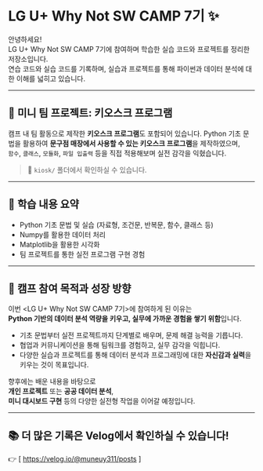 # LG U+ Why Not SW CAMP 7기 ✨

안녕하세요!  
LG U+ Why Not SW CAMP 7기에 참여하며 학습한 실습 코드와 프로젝트를 정리한 저장소입니다.  
연습 코드와 실습 코드를 기록하며, 실습과 프로젝트를 통해 파이썬과 데이터 분석에 대한 이해를 넓히고 있습니다.

---


## 🌟 미니 팀 프로젝트: 키오스크 프로그램

캠프 내 팀 활동으로 제작한 **키오스크 프로그램**도 포함되어 있습니다. 
Python 기초 문법을 활용하여 **문구점 매장에서 사용할 수 있는 키오스크 프로그램**을 제작하였으며,  
`함수`, `클래스`, `모듈화`, `파일 입출력` 등을 직접 적용해보며 실전 감각을 익혔습니다.

> 📁 `kiosk/` 폴더에서 확인하실 수 있습니다.

---

## 📌 학습 내용 요약

- Python 기초 문법 및 실습 (자료형, 조건문, 반복문, 함수, 클래스 등)
- Numpy를 활용한 데이터 처리 
- Matplotlib을 활용한 시각화
- 팀 프로젝트를 통한 실전 프로그램 구현 경험

---


## 🎯 캠프 참여 목적과 성장 방향

이번 <LG U+ Why Not SW CAMP 7기>에 참여하게 된 이유는  
**Python 기반의 데이터 분석 역량을 키우고, 실무에 가까운 경험을 쌓기 위함**입니다.  

- 기초 문법부터 실전 프로젝트까지 단계별로 배우며, 문제 해결 능력을 기릅니다.  
- 협업과 커뮤니케이션을 통해 팀워크를 경험하고, 실무 감각을 익힙니다.  
- 다양한 실습과 프로젝트를 통해 데이터 분석과 프로그래밍에 대한 **자신감과 실력**을 키우는 것이 목표입니다.

향후에는 배운 내용을 바탕으로  
**개인 프로젝트** 또는 **공공 데이터 분석**,  
**미니 대시보드 구현** 등의 다양한 실전형 작업을 이어갈 예정입니다.

---


## 📚 더 많은 기록은 Velog에서 확인하실 수 있습니다!

👉 [ https://velog.io/@muneuy311/posts  ]
